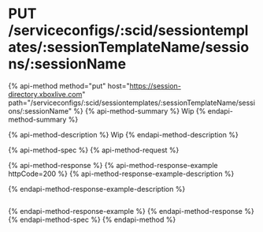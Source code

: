 # PUT /serviceconfigs/:scid/sessiontemplates/:sessionTemplateName/sessions/:sessionName

{% api-method method="put" host="https://session-directory.xboxlive.com" path="/serviceconfigs/:scid/sessiontemplates/:sessionTemplateName/sessions/:sessionName" %}
{% api-method-summary %}
Wip
{% endapi-method-summary %}

{% api-method-description %}
Wip
{% endapi-method-description %}

{% api-method-spec %}
{% api-method-request %}

{% api-method-response %}
{% api-method-response-example httpCode=200 %}
{% api-method-response-example-description %}

{% endapi-method-response-example-description %}

```text

```
{% endapi-method-response-example %}
{% endapi-method-response %}
{% endapi-method-spec %}
{% endapi-method %}

